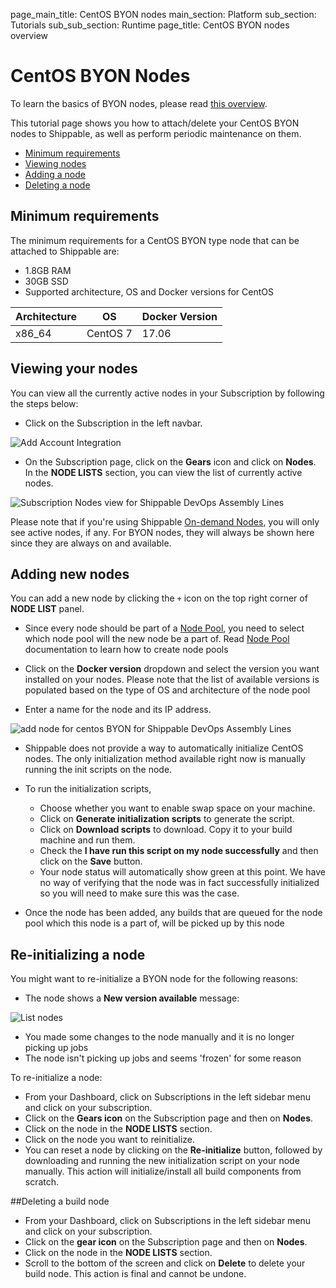 page_main_title: CentOS BYON nodes
main_section: Platform
sub_section: Tutorials
sub_sub_section: Runtime
page_title: CentOS BYON nodes overview

# CentOS BYON Nodes

To learn the basics of BYON nodes, please read [this overview](/platform/runtime/nodes/#custom-nodes).

This tutorial page shows you how to attach/delete your CentOS BYON nodes to Shippable, as well as perform periodic maintenance on them.

* [Minimum requirements](#requirements)
* [Viewing nodes](#view-nodes)
* [Adding a node](#add-node)
* [Deleting a node](#delete-node)

<a name="requirements"></a>
## Minimum requirements
The minimum requirements for a CentOS BYON type node that can be attached to Shippable are:

* 1.8GB RAM
* 30GB SSD
* Supported architecture, OS and Docker versions for CentOS

|Architecture|OS|Docker Version|
|---|---|---|
|x86_64|CentOS 7|17.06|

<a name="view-nodes"></a>
## Viewing your nodes

You can view all the currently active nodes in your Subscription by following the steps below:

* Click on the Subscription in the left navbar.

<img src="/images/getting-started/account-settings.png" alt="Add Account Integration">

* On the Subscription page, click on the **Gears** icon and click on **Nodes**. In the **NODE LISTS** section, you can view the list of currently active nodes.

<img src="/images/platform/management/subscription-nodes-list.png" alt="Subscription Nodes view for Shippable DevOps Assembly Lines" style="vertical-align: middle;display: block;margin-left: auto;margin-right: auto;"/>

Please note that if you're using Shippable [On-demand Nodes](/platform/runtime/nodes/#dynamic-nodes/), you will only see active nodes, if any. For BYON nodes, they will always be shown here since they are always on and available.

<a name="add-node"></a>
## Adding new nodes

You can add a new node by clicking the `+` icon on the top right corner of **NODE LIST** panel.

* Since every node should be part of a [Node Pool](/platform/management/subscription/node-pools), you need to select which node pool will the new node be a part of. Read [Node Pool](/platform/management/subscription/node-pools) documentation to learn how to create node pools

* Click on the **Docker version** dropdown and select the version you want installed on your nodes. Please note that the list of available versions is populated based on the type of OS and architecture of the node pool

* Enter a name for the node and its IP address.
<img src="/images/platform/tutorial/runtime/byon-centos-add.png" alt="add node for centos BYON for Shippable DevOps Assembly Lines">

* Shippable does not provide a way to automatically initialize CentOS nodes. The
  only initialization method available right now is manually running the init
  scripts on the node.

* To run the initialization scripts,
    * Choose whether you want to enable swap space on your machine.
    * Click on **Generate initialization scripts** to generate the script.
    * Click on **Download scripts** to download. Copy it to your build machine and
    run them.
    * Check the **I have run this script on my node successfully** and then click
    on the **Save** button.
    * Your node status will automatically show green at this point. We have no way 
    of verifying that the node was in fact successfully initialized so you will
    need to make sure this was the case.

* Once the node has been added, any builds that are queued for the node pool
  which this node is a part of, will be picked up by this node

<a name="reset-node"></a>
## Re-initializing a node

You might want to re-initialize a BYON node for the following reasons:

* The node shows a **New version available** message:

<img src="/images/platform/tutorial/runtime/node-update-available.png" alt="List nodes">

* You made some changes to the node manually and it is no longer picking up jobs
* The node isn't picking up jobs and seems 'frozen' for some reason

To re-initialize a node:

- From your Dashboard, click on Subscriptions in the left sidebar menu and click on your subscription.
- Click on the **Gears icon** on the Subscription page and then on **Nodes**.
- Click on the node in the **NODE LISTS** section.
- Click on the node you want to reinitialize.
- You can reset a node by clicking on the **Re-initialize** button, followed by downloading and running the new initialization script
on your node manually. This action will initialize/install all build components from scratch.

<a name="delete-node"></a>
##Deleting a build node

- From your Dashboard, click on Subscriptions in the left sidebar menu and click on your subscription.
- Click on the **gear icon** on the Subscription page and then on **Nodes**.
- Click on the node in the **NODE LISTS** section.
- Scroll to the bottom of the screen and click on **Delete** to delete your build node. This action is final and cannot be undone.
